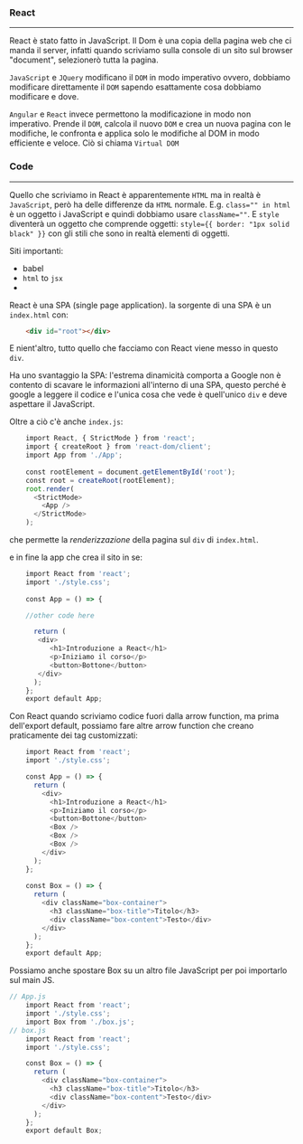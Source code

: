 ### React
---
React è stato fatto in JavaScript. Il Dom è una copia della pagina web che ci manda il server, infatti quando scriviamo sulla console di un sito sul browser "document", selezionerò tutta la pagina.

`JavaScript` e `JQuery` modificano il `DOM` in modo imperativo ovvero, dobbiamo modificare direttamente il `DOM` sapendo esattamente cosa dobbiamo modificare e dove.

`Angular` e `React` invece permettono la modificazione in modo non imperativo. Prende il `DOM`, calcola il nuovo `DOM` e crea un nuova pagina con le modifiche, le confronta e applica solo le modifiche al DOM in modo efficiente e veloce. Ciò si chiama `Virtual DOM`
### Code
---
Quello che scriviamo in React è apparentemente `HTML` ma in realtà è `JavaScript`, però ha delle differenze da `HTML` normale. E.g. `class="" in html` è un oggetto i JavaScript e quindi dobbiamo usare `className=""`. E `style` diventerà un oggetto che comprende oggetti: `style={{ border: "1px solid black" }}` con gli stili che sono in realtà elementi di oggetti.

Siti importanti:
- babel
- `html` to `jsx`
- 
React è una SPA (single page application).
la sorgente di una SPA è un `index.html` con:

```html
	<div id="root"></div>
```

E nient'altro, tutto quello che facciamo con React viene messo in questo `div`.

Ha uno svantaggio la SPA: l'estrema dinamicità comporta a Google non è contento di scavare le informazioni all'interno di una SPA, questo perché è google a leggere il codice e l'unica cosa che vede è quell'unico `div` e deve aspettare il JavaScript.

Oltre a ciò c'è anche `index.js`: 

```js
	import React, { StrictMode } from 'react';
	import { createRoot } from 'react-dom/client';
	import App from './App';
	
	const rootElement = document.getElementById('root');
	const root = createRoot(rootElement);
	root.render(
	  <StrictMode>
	    <App />
	  </StrictMode>
	);
```

che permette la $renderizzazione$ della pagina sul `div` di `index.html`.

e in fine la app che crea il sito in se: 
```js
	import React from 'react';
	import './style.css';
	
	const App = () => {

	//other code here

	  return (
	   <div>
	      <h1>Introduzione a React</h1>
	      <p>Iniziamo il corso</p>
	      <button>Bottone</button>
	   </div>
	  );
	};
	export default App;
```

Con React quando scriviamo codice fuori dalla arrow function, ma prima dell'export default, possiamo fare altre arrow function che creano praticamente dei tag customizzati: 

```js 
	import React from 'react';
	import './style.css';

	const App = () => {
	  return (
	    <div>
	      <h1>Introduzione a React</h1>
	      <p>Iniziamo il corso</p>
	      <button>Bottone</button>
	      <Box />
	      <Box />
	      <Box />
	    </div>
	  );
	};
	  
	const Box = () => {
	  return (
	    <div className="box-container">
	      <h3 className="box-title">Titolo</h3>
	      <div className="box-content">Testo</div>
	    </div>
	  );
	};
	export default App;
```

Possiamo anche spostare Box su un altro file JavaScript per poi importarlo sul main JS.

```js
// App.js
	import React from 'react';
	import './style.css';
	import Box from './box.js';
// box.js
	import React from 'react';
	import './style.css';

	const Box = () => {
	  return (
	    <div className="box-container">
	      <h3 className="box-title">Titolo</h3>
	      <div className="box-content">Testo</div>
	    </div>
	  );
	};
	export default Box;
```